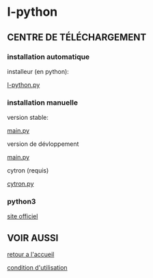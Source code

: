 # I-python
## CENTRE DE TÉLÉCHARGEMENT
### installation automatique
installeur (en python):

[I-python.py](https://passemblage.github.io/I-python-Public/I-python.py)

### installation manuelle
version stable:

[main.py](https://passemblage.github.io/I-python-Public/versions/-D/main.py)

version de dévloppement

[main.py](https://passemblage.github.io/I-python-Public/versions/-D/main.py)

cytron (requis)

[cytron.py](https://passemblage.github.io/I-python-Public/versions/[Q/cytron.py)

### python3

[site officiel](https://www.python.org/downloads/)

## VOIR AUSSI
[retour a l'accueil](https://passemblage.github.io/I-python-Public/)

[condition d'utilisation](https://passemblage.github.io/I-python-Public/fichier/legal)